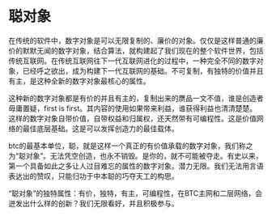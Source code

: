 聪对象
====

在传统的软件中，数字对象是可以无限复制的、廉价的对象。仅仅是这样普通的廉价的默默无闻的数字对象，结合算法，就构建起了我们现在的整个软件世界，包括传统互联网。在传统互联网往下一代互联网进化的过程中，一种完全不同的数字对象，已经呼之欲出，成为构建下一代互联网的基础。不可复制，有独特的价值并且有主，是这种全新的数字对象最核心的属性。

这种新的数字对象都是有价的并且有主的，复制出来的赝品一文不值，谁是创造者毋庸置疑，first is first。其内容的使用如果带来利益，谁获得利益也清清楚楚。这样的数字对象自带价值，自带权益和归属权，还天然带有可编程性。这是价值网络的最佳底层基础。这是可以发挥创造力的最佳载体。

btc的最基本单位，聪，就是这样一个真正的有价值承载的数字对象，我们称之为“聪对象”。无法凭空创造，也永不销毁。是你的，就不可能被夺走。有史以来，第一个具备如此之多让人过目难忘的属性的数字对象。潜力无限。我们无法用言语表达出的赞叹，只能归功于中本聪的巧夺天工的构思。

“聪对象”的独特属性：有价，独特，有主，可编程性，在BTC主网和二层网络，会迸发出什么样的创新？我们无限看好，并且积极参与。